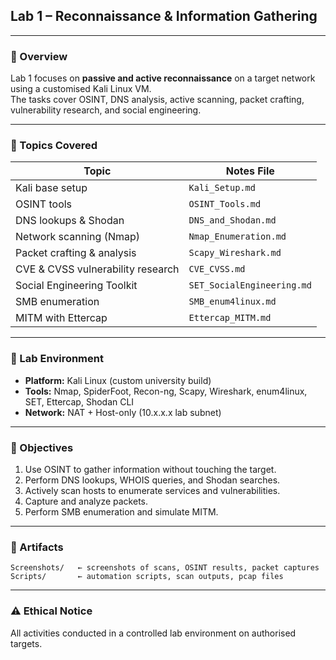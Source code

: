 ## Lab 1 – Reconnaissance & Information Gathering

---

### 📌 Overview
Lab 1 focuses on **passive and active reconnaissance** on a target network using a customised Kali Linux VM.  
The tasks cover OSINT, DNS analysis, active scanning, packet crafting, vulnerability research, and social engineering.

---

### 📂 Topics Covered

| Topic                                    | Notes File                       |
|------------------------------------------|-----------------------------------|
| Kali base setup                          | `Kali_Setup.md`                  |
| OSINT tools                              | `OSINT_Tools.md`                 |
| DNS lookups & Shodan                     | `DNS_and_Shodan.md`              |
| Network scanning (Nmap)                  | `Nmap_Enumeration.md`            |
| Packet crafting & analysis               | `Scapy_Wireshark.md`             |
| CVE & CVSS vulnerability research        | `CVE_CVSS.md`                    |
| Social Engineering Toolkit               | `SET_SocialEngineering.md`       |
| SMB enumeration                          | `SMB_enum4linux.md`              |
| MITM with Ettercap                       | `Ettercap_MITM.md`               |

---

### 🧪 Lab Environment
* **Platform:** Kali Linux (custom university build)
* **Tools:** Nmap, SpiderFoot, Recon-ng, Scapy, Wireshark, enum4linux, SET, Ettercap, Shodan CLI
* **Network:** NAT + Host-only (10.x.x.x lab subnet)

---

### 🎯 Objectives
1. Use OSINT to gather information without touching the target.
2. Perform DNS lookups, WHOIS queries, and Shodan searches.
3. Actively scan hosts to enumerate services and vulnerabilities.
4. Capture and analyze packets.
5. Perform SMB enumeration and simulate MITM.

---

### 📂 Artifacts
```
Screenshots/   ← screenshots of scans, OSINT results, packet captures
Scripts/       ← automation scripts, scan outputs, pcap files
```

---

### ⚠ Ethical Notice
All activities conducted in a controlled lab environment on authorised targets.
